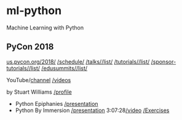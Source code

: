 # ml-python
Machine Learning with Python


## PyCon 2018
[us.pycon.org/2018/](https://us.pycon.org/2018/)
[/schedule/](https://us.pycon.org/2018/schedule/)
[/talks/](https://us.pycon.org/2018/schedule/talks/)[/list/](https://us.pycon.org/2018/schedule/talks/list/)
[/tutorials/](https://us.pycon.org/2018/schedule/tutorials/)[/list/](https://us.pycon.org/2018/schedule/tutorials/list/)
[/sponsor-tutorials/](https://us.pycon.org/2018/schedule/sponsor-tutorials/)[/list/](https://us.pycon.org/2018/schedule/sponsor-tutorials/list/)
[/edusummits/](https://us.pycon.org/2018/schedule/edusummits/list/)[/list/](https://us.pycon.org/2018/schedule/edusummits/list/)

YouTube/[channel](https://www.youtube.com/channel/UCsX05-2sVSH7Nx3zuk3NYuQ)
[/videos](https://www.youtube.com/channel/UCsX05-2sVSH7Nx3zuk3NYuQ/videos)



by Stuart Williams [/profile](https://us.pycon.org/2018/speaker/profile/310/)
- Python Epiphanies [/presentation](https://us.pycon.org/2018/schedule/presentation/45/)
- Python By Immersion [/presentation](https://us.pycon.org/2018/schedule/presentation/59/) 3:07:28[/video](https://www.youtube.com/watch?v=M5U9RwBJXiQ) [/Exercises](http://bit.ly/pycon2018-immersion)



